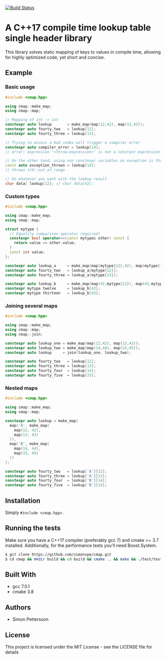 [![Build Status](http://ec2-54-245-163-75.us-west-2.compute.amazonaws.com/api/badges/simonvpe/cmap/status.svg)](http://ec2-54-245-163-75.us-west-2.compute.amazonaws.com/simonvpe/cmap)
# A C++17 compile time lookup table single header library
This library solves static mapping of keys to values in compile time, allowing for highly optimized code, yet short and concise.

## Example ##
### Basic usage ###

```c++
#include <cmap.hpp>

using cmap::make_map;
using cmap::map;

// Mapping of int -> int
constexpr auto lookup       = make_map(map(12,42), map(13,43));
constexpr auto fourty_two   = lookup[12];
constexpr auto fourty_three = lookup[13];

// Trying to access a bad index will trigger a compiler error
constexpr auto compiler_error = lookup[14];
// error: expression ‘<throw-expression>’ is not a constant expression

// On the other hand, using non constexpr variables an exception is thrown instead
const auto exception_thrown = lookup[14];
// throws std::out_of_range

// Do whatever you want with the lookup result
char data[ lookup[12]; // char data[42];
```
### Custom types ###
```c++
#include <cmap.hpp>

using cmap::make_map;
using cmap::map;

struct mytype {
  // Equality comparison operator required!
  constexpr bool operator==(const mytype& other) const {
    return value == other.value;
  }
  const int value;
};

constexpr auto lookup_a     = make_map(map(mytype{12},42), map(mytype{13},43));
constexpr auto fourty_two   = lookup_a[mytype{12}];
constexpr auto fourty_three = lookup_a[mytype{13}];

constexpr auto lookup_b     = make_map(map(42,mytype{12}), map(43,mytype{13}));
constexpr mytype twelve     = lookup_b[42];
constexpr mytype thirteen   = lookup_b[43];
```

### Joining several maps ###
```c++
#include <cmap.hpp>

using cmap::make_map;
using cmap::map;
using cmap::join;

constexpr auto lookup_one = make_map(map(12,42), map(13,43));
constexpr auto lookup_two = make_map(map(14,44), map(15,45));
constexpr auto lookup     = join(lookup_one, lookup_two);

constexpr auto fourty_two   = lookup[12];
constexpr auto fourty_three = lookup[13];
constexpr auto fourty_four  = lookup[14];
constexpr auto fourty_five  = lookup[15];
```

### Nested maps ###
```c++
#include <cmap.hpp>

using cmap::make_map;
using cmap::map;

constexpr auto lookup = make_map(
  map('A', make_map(
    map(12, 42),
    map(13, 43)
  )),
  map('B', make_map(
    map(14, 44),
    map(15, 45)
  ))
);

constexpr auto fourty_two   = lookup['A'][12];
constexpr auto fourty_three = lookup['A'][13];
constexpr auto fourty_four  = lookup['B'][14];
constexpr auto fourty_five  = lookup['B'][15];
```

## Installation ##
Simply `#include <cmap.hpp>`.

## Running the tests ##
Make sure you have a C++17 compiler (preferably gcc 7) and cmake >= 3.7 installed. Additionally, for the performance tests you'll need Boost.System.
```bash
$ git clone https://github.com/simonvpe/cmap.git
$ cd cmap && mkdir build && cd build && cmake .. && make && ./test/tests
```

## Built With ##
* gcc 7.0.1
* cmake 3.8

## Authors ##
* Simon Pettersson

## License ##
This project is licensed under the MIT License - see the LICENSE file for details
